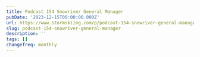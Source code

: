 ```yaml
---
title: Podcast 154 Snowriver General Manager
pubDate: '2023-12-15T00:00:00.000Z'
url: https://www.stormskiing.com/p/podcast-154-snowriver-general-manager
slug: podcast-154-snowriver-general-manager
description: ''
tags: []
changefreq: monthly
---
```


<!-- Add post content below -->
